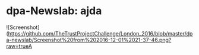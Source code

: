 # dpa-Newslab: ajda 

![Screenshot](https://github.com/TheTrustProjectChallenge/London_2016/blob/master/dpa-newslab/Screenshot%20from%202016-12-01%2021-37-46.png?raw=trueA
